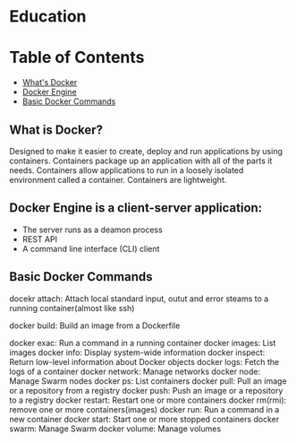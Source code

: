 # Education

Table of Contents
=================
  * [What's Docker](#Docker)
  * [Docker Engine](#Docker-Engine)
  * [Basic Docker Commands](#Docker-commands)

What is Docker?
---------------------
Designed to make it easier to create, deploy and run applications by using containers.
Containers package up an application with all of the parts it needs.
Containers allow applications to run in a loosely isolated environment called a container.
Containers are lightweight.

Docker Engine is a client-server application:
-------------------------------------------
* The server runs as a deamon process 
* REST API
* A command line interface (CLI) client

Basic Docker Commands
--------------------

docekr attach: Attach local standard input, outut and error steams to a running container(almost like ssh)

docker build: Build an image from a Dockerfile

docker exac: Run a command in a running container
docker images: List images
docker info: Display system-wide information
docker inspect: Return low-level information about Docker objects
docker logs: Fetch the logs of a container
docker network: Manage networks
docker node: Manage Swarm nodes
docker ps: List containers
docker pull: Pull an image or a repository from a registry
docker push: Push an image or a repository to a registry
docker restart: Restart one or more containers
docker rm(rmi): remove one or more containers(images)
docker run: Run a command in a new container
docker start: Start one or more stopped containers
docker swarm: Manage Swarm
docker volume: Manage volumes


